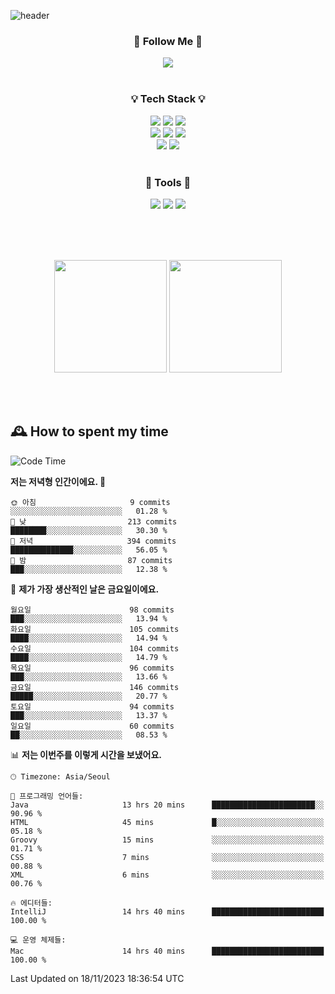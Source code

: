 ![header](https://capsule-render.vercel.app/api?type=waving&color=0:FFE29F,50:FFA99F,100:FF719A&height=300&fontAlignY=40&section=header&text=sung%20eun&fontSize=80&fontColor=FFFFFF)

<div align="center">
	<h3>🐹  Follow Me  🐹</h3>
	<a href="https://velog.io/@saeun05" target="_blank"><img src="https://img.shields.io/badge/Velog-20C997?style=flat&logo=velog&logoColor=white"/></a><br><br>
	<h3>💡  Tech Stack  💡</h3>
	<img src="https://img.shields.io/badge/Java-0078D4?style=flat"/>
	<img src="https://img.shields.io/badge/Spring-6DB33F?style=flat&logo=spring&logoColor=white"/>
	<img src="https://img.shields.io/badge/SpringBoot-6DB33F?style=flat&logo=springboot&logoColor=white"/><br>
	<img src="https://img.shields.io/badge/HTML5-E34F26?style=flat&logo=html5&logoColor=white"/>
	<img src="https://img.shields.io/badge/CSS3-1572B6?style=flat&logo=css3&logoColor=white"/>
	<img src="https://img.shields.io/badge/jQuery-0769AD?style=flat&logo=jquery&logoColor=white"/><br>
	<img src="https://img.shields.io/badge/MySQL-4479A1?style=flat&logo=mysql&logoColor=white"/>
	<img src="https://img.shields.io/badge/oracle-F80000?style=flat&logo=oracle&logoColor=white"/><br><br>
	<h3>🔦  Tools  🔦</h3>
	<img src="https://img.shields.io/badge/intelliJ IDEA-000000?style=flat&logo=intellijidea&logoColor=white"/>
	<img src="https://img.shields.io/badge/Notion-F9DC3E?style=flat&logo=notion&logoColor=white"/>
	<img src="https://img.shields.io/badge/Git-F05032?style=flat&logo=git&logoColor=white"/><br><br>
</div>

<br><br>

<div align="center">
  <img style="height:180px" src="https://github-readme-stats.vercel.app/api?username=sungeunn&show_icons=true&theme=omni&locale=kr"/>
  <img style="height:180px" src="https://github-readme-stats.vercel.app/api/top-langs/?username=sungeunn&theme=omni&layout=compact&locale=kr"/>
</div>

<br><br>

## 🕰 How to spent my time
<!--START_SECTION:waka-->
![Code Time](http://img.shields.io/badge/Code%20Time-264%20hrs%2024%20mins-blue)

**저는 저녁형 인간이에요. 🦉** 

```text
🌞 아침                     9 commits           ░░░░░░░░░░░░░░░░░░░░░░░░░   01.28 % 
🌆 낮　                     213 commits         ████████░░░░░░░░░░░░░░░░░   30.30 % 
🌃 저녁                     394 commits         ██████████████░░░░░░░░░░░   56.05 % 
🌙 밤　                     87 commits          ███░░░░░░░░░░░░░░░░░░░░░░   12.38 % 
```
📅 **제가 가장 생산적인 날은 금요일이에요.** 

```text
월요일                      98 commits          ███░░░░░░░░░░░░░░░░░░░░░░   13.94 % 
화요일                      105 commits         ████░░░░░░░░░░░░░░░░░░░░░   14.94 % 
수요일                      104 commits         ████░░░░░░░░░░░░░░░░░░░░░   14.79 % 
목요일                      96 commits          ███░░░░░░░░░░░░░░░░░░░░░░   13.66 % 
금요일                      146 commits         █████░░░░░░░░░░░░░░░░░░░░   20.77 % 
토요일                      94 commits          ███░░░░░░░░░░░░░░░░░░░░░░   13.37 % 
일요일                      60 commits          ██░░░░░░░░░░░░░░░░░░░░░░░   08.53 % 
```


📊 **저는 이번주를 이렇게 시간을 보냈어요.** 

```text
🕑︎ Timezone: Asia/Seoul

💬 프로그래밍 언어들: 
Java                     13 hrs 20 mins      ███████████████████████░░   90.96 % 
HTML                     45 mins             █░░░░░░░░░░░░░░░░░░░░░░░░   05.18 % 
Groovy                   15 mins             ░░░░░░░░░░░░░░░░░░░░░░░░░   01.71 % 
CSS                      7 mins              ░░░░░░░░░░░░░░░░░░░░░░░░░   00.88 % 
XML                      6 mins              ░░░░░░░░░░░░░░░░░░░░░░░░░   00.76 % 

🔥 에디터들: 
IntelliJ                 14 hrs 40 mins      █████████████████████████   100.00 % 

💻 운영 체제들: 
Mac                      14 hrs 40 mins      █████████████████████████   100.00 % 
```


 Last Updated on 18/11/2023 18:36:54 UTC
<!--END_SECTION:waka-->
